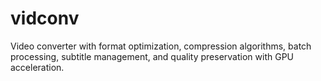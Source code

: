 # vidconv

Video converter with format optimization, compression algorithms, batch processing, subtitle management, and quality preservation with GPU acceleration.
